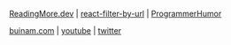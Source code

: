 
[ReadingMore.dev](https://readingmore.dev) | [react-filter-by-url](https://www.npmjs.com/package/react-filter-by-url) | [ProgrammerHumor](https://marketplace.visualstudio.com/items?itemName=CaseyBui.programmerhumor)

[buinam.com](https://buinam.com) | [youtube](https://www.youtube.com/channel/UCvdDJyJ8twY5EwVSOA8MwMg) | [twitter](https://twitter.com/buikhacnam11)
